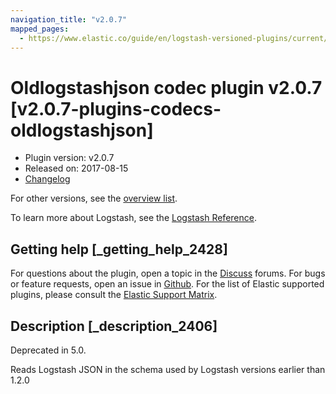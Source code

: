 ```yaml
---
navigation_title: "v2.0.7"
mapped_pages:
  - https://www.elastic.co/guide/en/logstash-versioned-plugins/current/v2.0.7-plugins-codecs-oldlogstashjson.html
---
```


# Oldlogstashjson codec plugin v2.0.7 [v2.0.7-plugins-codecs-oldlogstashjson]

* Plugin version: v2.0.7
* Released on: 2017-08-15
* [Changelog](https://github.com/logstash-plugins/logstash-codec-oldlogstashjson/blob/v2.0.7/CHANGELOG.md)

For other versions, see the [overview list](codec-oldlogstashjson-index.md).

To learn more about Logstash, see the [Logstash Reference](https://www.elastic.co/guide/en/logstash/current/index.html).

## Getting help [_getting_help_2428]

For questions about the plugin, open a topic in the [Discuss](http://discuss.elastic.co) forums. For bugs or feature requests, open an issue in [Github](https://github.com/logstash-plugins/logstash-codec-oldlogstashjson). For the list of Elastic supported plugins, please consult the [Elastic Support Matrix](https://www.elastic.co/support/matrix#matrix_logstash_plugins).

## Description [_description_2406]

Deprecated in 5.0.

Reads Logstash JSON in the schema used by Logstash versions earlier than 1.2.0
